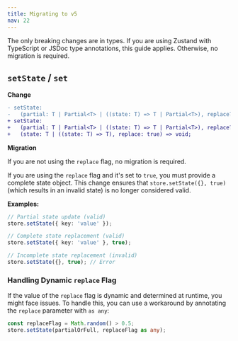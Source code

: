 ```yaml
---
title: Migrating to v5
nav: 22
---
```


The only breaking changes are in types.
If you are using Zustand with TypeScript
or JSDoc type annotations,
this guide applies.
Otherwise, no migration is required.

## `setState` / `set`

**Change**

```diff
- setState:
-   (partial: T | Partial<T> | ((state: T) => T | Partial<T>), replace?: boolean | undefined) => void;
+ setState:
+   (partial: T | Partial<T> | ((state: T) => T | Partial<T>), replace?: false) => void;
+   (state: T | ((state: T) => T), replace: true) => void;
```

**Migration**

If you are not using the `replace` flag, no migration is required.

If you are using the `replace` flag and it's set to `true`,
you must provide a complete state object.
This change ensures that `store.setState({}, true)` (which results in an invalid state) is no longer considered valid.

**Examples:**

```ts
// Partial state update (valid)
store.setState({ key: 'value' });

// Complete state replacement (valid)
store.setState({ key: 'value' }, true);

// Incomplete state replacement (invalid)
store.setState({}, true); // Error
```

### Handling Dynamic `replace` Flag

If the value of the `replace` flag is dynamic and determined at runtime, you might face issues. To handle this, you can use a workaround by annotating the `replace` parameter with `as any`:

```ts
const replaceFlag = Math.random() > 0.5;
store.setState(partialOrFull, replaceFlag as any);
```
